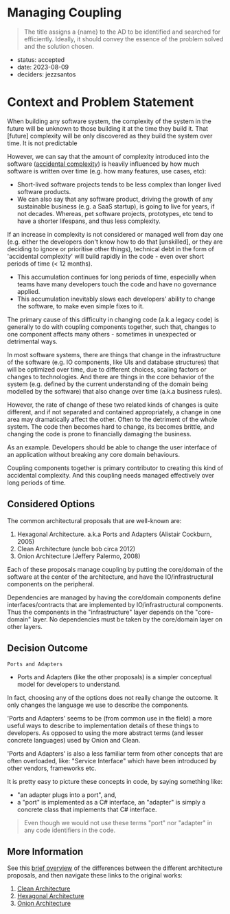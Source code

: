 # Managing Coupling

> The title assigns a {name} to the AD to be identified and searched for efficiently.
> Ideally, it should convey the essence of the problem solved and the solution chosen.

* status: accepted
* date: 2023-08-09
* deciders: jezzsantos

# Context and Problem Statement

When building any software system, the complexity of the system in the future will be unknown to those building it at the time they build it.
That \[future\] complexity will be only discovered as they build the system over time. It is not predictable

However, we can say that the amount of complexity introduced into the software ([accidental complexity](https://en.wikipedia.org/wiki/No_Silver_Bullet)) is heavily influenced by how much software is written over time (e.g. how many features, use cases, etc):

* Short-lived software projects tends to be less complex than longer lived software products.
* We can also say that any software product, driving the growth of any sustainable business (e.g. a SaaS startup), is going to live for years, if not decades. Whereas, pet software projects, prototypes, etc tend to have a shorter lifespans, and thus less complexity.

If an increase in complexity is not considered or managed well from day one (e.g. either the developers don't know how to do that \[unskilled\], or they are deciding to ignore or prioritise other things), technical debt in the form of 'accidental complexity' will build rapidly in the code - even over short periods of time (< 12 months).

* This accumulation continues for long periods of time, especially when teams have many developers touch the code and have no governance applied.
* This accumulation inevitably slows each developers' ability to change the software, to make even simple fixes to it.

The primary cause of this difficulty in changing code (a.k.a legacy code) is generally to do with coupling components together, such that, changes to one component affects many others - sometimes in unexpected or detrimental ways.

In most software systems, there are things that change in the infrastructure of the software (e.g. IO components, like UIs and database structures) that will be optimized over time, due to different choices, scaling factors or changes to technologies. And there are things in the core behavior of the system (e.g. defined by the current understanding of the domain being modelled by the software) that also change over time (a.k.a business rules).

However, the rate of change of these two related kinds of changes is quite different, and if not separated and contained appropriately, a change in one area may dramatically affect the other. Often to the detriment of the whole system. The code then becomes hard to change, its becomes brittle, and changing the code is prone to financially damaging the business.

As an example. Developers should be able to change the user interface of an application without breaking any core domain behaviours.

Coupling components together is primary contributor to creating this kind of accidental complexity. And this coupling needs managed effectively over long periods of time.

## Considered Options

The common architectural proposals that are well-known are:

1. Hexagonal Architecture. a.k.a Ports and Adapters (Alistair Cockburn, 2005)
2. Clean Architecture (uncle bob circa 2012)
3. Onion Architecture (Jeffery Palermo, 2008)

Each of these proposals manage coupling by putting the core/domain of the software at the center of the architecture, and have the IO/infrastructural components on the peripheral.

Dependencies are managed by having the core/domain components define interfaces/contracts that are implemented by IO/infrastructural components. Thus the components in the "infrastructure" layer depends on the "core-domain" layer. No dependencies must be taken by the core/domain layer on other layers.

## Decision Outcome

`Ports and Adapters`

* Ports and Adapters (like the other proposals) is a simpler conceptual model for developers to understand.

In fact, choosing any of the options does not really change the outcome. It only changes the language we use to describe the components.

'Ports and Adapters' seems to be (from common use in the field) a more useful ways to describe to implementation details of these things to developers. As opposed to using the more abstract terms (and lesser concrete languages) used by Onion and Clean.

'Ports and Adapters' is also a less familiar term from other concepts that are often overloaded, like: "Service Interface" which have been introduced by other vendors, frameworks etc.

It is pretty easy to picture these concepts in code, by saying something like:

* "an adapter plugs into a port", and,
* a "port" is implemented as a C# interface, an "adapter" is simply a concrete class that implements that C# interface.

> Even though we would not use these terms "port" nor "adapter" in any code identifiers in the code.

## More Information

See this [brief overview](https://medium.com/@edamtoft/onion-vs-clean-vs-hexagonal-architecture-9ad94a27da91) of the differences between the different architecture proposals, and then navigate these links to the original works:

1. [Clean Architecture](https://blog.cleancoder.com/uncle-bob/2012/08/13/the-clean-architecture.html)
2. [Hexagonal Architecture](https://alistair.cockburn.us/hexagonal-architecture/)
3. [Onion Architecture](https://jeffreypalermo.com/2008/07/the-onion-architecture-part-1/)